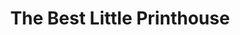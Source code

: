 ---
title: "The Best Little Printhouse"
url: /cottage-grove/the-best-little-printhouse/
shop: Kopieren
---